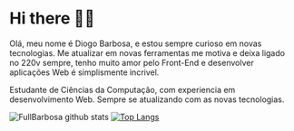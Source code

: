 

# Hi there 👋😄

Olá, meu nome é Diogo Barbosa, e estou sempre curioso em novas tecnologias. Me atualizar em novas ferramentas me motiva e deixa ligado no 220v sempre, tenho muito amor pelo Front-End e desenvolver aplicações Web é simplismente incrivel. 

Estudante de Ciências da Computação, com experiencia em desenvolvimento Web. Sempre se atualizando com as novas tecnologias.

![FullBarbosa github stats](https://github-readme-stats.vercel.app/api?username=FullBarbosa&show_icons=true&theme=default)
[![Top Langs](https://github-readme-stats.vercel.app/api/top-langs/?username=FullBarbosa&exclude_repo=github-readme-stats,FullBarbosa.github.io)](https://github.com/FullBarbosa/github-readme-stats)
<!--
**FullBarbosa/FullBarbosa** is a ✨ _special_ ✨ repository because its `README.md` (this file) appears on your GitHub profile.

Here are some ideas to get you started:



- 🔭 I’m currently working on ...
- 🌱 I’m currently learning ...
- 👯 I’m looking to collaborate on ...
- 🤔 I’m looking for help with ...
- 💬 Ask me about ...
- 📫 How to reach me: ...
- 😄 Pronouns: ...
- ⚡ Fun fact: ...
-->
